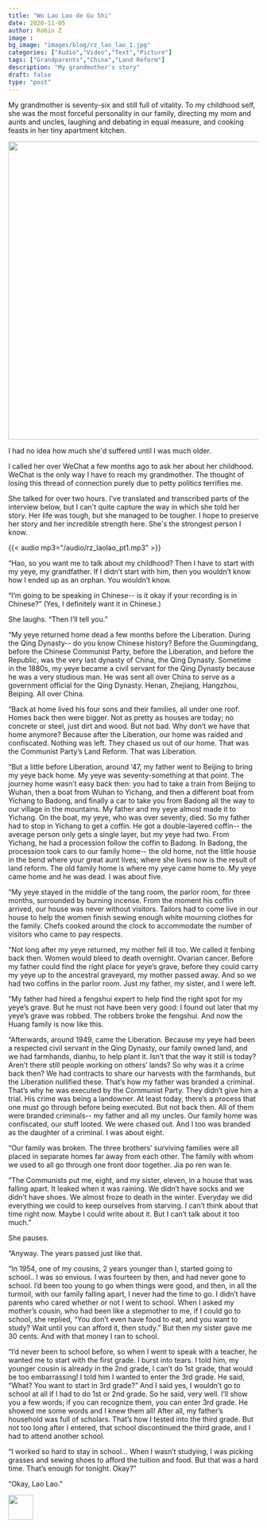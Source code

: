 ```yaml
---
title: "Wo Lao Lao de Gu Shi"
date: 2020-11-05
author: Robin Z
image : 
bg_image: "images/blog/rz_lao_lao_1.jpg"
categories: ["Audio","Video","Text","Picture"] 
tags: ["Grandparents","China","Land Reform"]
description: "My grandmother's story"
draft: false
type: "post"
---
```


My grandmother is seventy-six and still full of vitality. To my childhood self, she was the most forceful personality in our family, directing my mom and aunts and uncles, laughing and debating in equal measure, and cooking feasts in her tiny apartment kitchen. 

<img src="/images/blog/laolao_laugh.gif" width="600" class="center" />

I had no idea how much she'd suffered until I was much older. 

I called her over WeChat a few months ago to ask her about her childhood. WeChat is the only way I have to reach my grandmother. The thought of losing this thread of connection purely due to petty politics terrifies me.

She talked for over two hours. I've translated and transcribed parts of the interview below, but I can't quite capture the way in which she told her story. Her life was tough, but she managed to be tougher. I hope to preserve her story and her incredible strength here. She's the strongest person I know. 

{{< audio mp3="/audio/rz_laolao_pt1.mp3" >}}


“Hao, so you want me to talk about my childhood? Then I have to start with my yeye, my grandfather. If I didn’t start with him, then you wouldn’t know how I ended up as an orphan. You wouldn’t know.

“I’m going to be speaking in Chinese-- is it okay if your recording is in Chinese?” (Yes, I definitely want it in Chinese.)

She laughs. “Then I’ll tell you.”

“My yeye returned home dead a few months before the Liberation. During the Qing Dynasty-- do you know Chinese history? Before the Guomingdang, before the Chinese Communist Party, before the Liberation, and before the Republic, was the very last dynasty of China, the Qing Dynasty. Sometime in the 1880s, my yeye became a civil servant for the Qing Dynasty because he was a very studious man. He was sent all over China to serve as a government official for the Qing Dynasty. Henan, Zhejiang, Hangzhou, Beiping. All over China. 

“Back at home lived his four sons and their families, all under one roof. Homes back then were bigger. Not as pretty as houses are today; no concrete or steel, just dirt and wood. But not bad. Why don’t we have that home anymore? Because after the Liberation, our home was raided and confiscated. Nothing was left. They chased us out of our home. That was the Communist Party’s Land Reform. That was Liberation. 

“But a little before Liberation, around ‘47, my father went to Beijing to bring my yeye back home. My yeye was seventy-something at that point. The journey home wasn’t easy back then: you had to take a train from Beijing to Wuhan, then a boat from Wuhan to Yichang, and then a different boat from Yichang to Badong, and finally a car to take you from Badong all the way to our village in the mountains. My father and my yeye almost made it to Yichang. On the boat, my yeye, who was over seventy, died. So my father had to stop in Yichang to get a coffin. He got a double-layered coffin-- the average person only gets a single layer, but my yeye had two. From Yichang, he had a procession follow the coffin to Badong. In Badong, the procession took cars to our family home-- the old home, not the little house in the bend where your great aunt lives; where she lives now is the result of land reform. The old family home is where my yeye came home to. My yeye came home and he was dead. I was about five. 

“My yeye stayed in the middle of the tang room, the parlor room, for three months, surrounded by burning incense. From the moment his coffin arrived, our house was never without visitors. Tailors had to come live in our house to help the women finish sewing enough white mourning clothes for the family. Chefs cooked around the clock to accommodate the number of visitors who came to pay respects.
 
“Not long after my yeye returned, my mother fell ill too. We called it fenbing back then. Women would bleed to death overnight. Ovarian cancer. Before my father could find the right place for yeye’s grave, before they could carry my yeye up to the ancestral graveyard, my mother passed away. And so we had two coffins in the parlor room. Just my father, my sister, and I were left. 

“My father had hired a fengshui expert to help find the right spot for my yeye’s grave. But he must not have been very good: I found out later that my yeye’s grave was robbed. The robbers broke the fengshui. And now the Huang family is now like this. 

“Afterwards, around 1949, came the Liberation. Because my yeye had been a respected civil servant in the Qing Dynasty, our family owned land, and we had farmhands, dianhu, to help plant it. Isn’t that the way it still is today? Aren’t there still people working on others’ lands? So why was it a crime back then? We had contracts to share our harvests with the farmhands, but the Liberation nullified these. That’s how my father was branded a criminal. That’s why he was executed by the Communist Party. They didn’t give him a trial. His crime was being a landowner. At least today, there’s a process that one must go through before being executed. But not back then. All of them were branded criminals-- my father and all my uncles. Our family home was confiscated, our stuff looted. We were chased out. And I too was branded as the daughter of a criminal. I was about eight. 

“Our family was broken. The three brothers’ surviving families were all placed in separate homes far away from each other. The family with whom we used to all go through one front door together. Jia po ren wan le. 

“The Communists put me, eight, and my sister, eleven, in a house that was falling apart. It leaked when it was raining. We didn’t have socks and we didn’t have shoes. We almost froze to death in the winter. Everyday we did everything we could to keep ourselves from starving. I can’t think about that time right now. Maybe I could write about it. But I can’t talk about it too much.” 

She pauses. 

“Anyway. The years passed just like that. 

“In 1954, one of my cousins, 2 years younger than I, started going to school.. I was so envious. I was fourteen by then, and had never gone to school. I’d been too young to go when things were good, and then, in all the turmoil, with our family falling apart, I never had the time to go. I didn’t have parents who cared whether or not I went to school. When I asked my mother’s cousin, who had been like a stepmother to me, if I could go to school, she replied, “You don’t even have food to eat, and you want to study? Wait until you can afford it, then study.” But then my sister gave me 30 cents. And with that money I ran to school.

“I’d never been to school before, so when I went to speak with a teacher, he wanted me to start with the first grade. I burst into tears. I told him, my younger cousin is already in the 2nd grade, I can’t do 1st grade, that would be too embarrassing! I told him I wanted to enter the 3rd grade. He said, “What? You want to start in 3rd grade?” And I said yes, I wouldn’t go to school at all if I had to do 1st or 2nd grade. So he said, very well. I’ll show you a few words; if you can recognize them, you can enter 3rd grade. He showed me some words and I knew them all! After all, my father’s household was full of scholars. That’s how I tested into the third grade. But not too long after I entered, that school discontinued the third grade, and I had to attend another school. 

“I worked so hard to stay in school… When I wasn’t studying, I was picking grasses and sewing shoes to afford the tuition and food. But that was a hard time. That’s enough for tonight. Okay?” 

“Okay, Lao Lao.” 

<img src="/images/blog/rz_lao_lao_2.jpg" width="50"/>